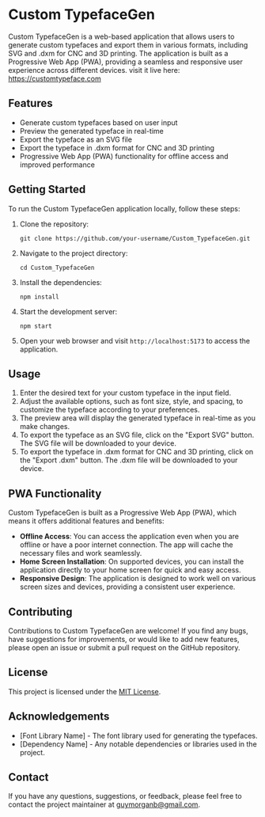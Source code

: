 # Custom TypefaceGen

Custom TypefaceGen is a web-based application that allows users to generate custom typefaces and export them in various formats, including SVG and .dxm for CNC and 3D printing. The application is built as a Progressive Web App (PWA), providing a seamless and responsive user experience across different devices.
visit it live here: https://customtypeface.com

## Features

- Generate custom typefaces based on user input
- Preview the generated typeface in real-time
- Export the typeface as an SVG file
- Export the typeface in .dxm format for CNC and 3D printing
- Progressive Web App (PWA) functionality for offline access and improved performance

## Getting Started

To run the Custom TypefaceGen application locally, follow these steps:

1. Clone the repository:
   ```
   git clone https://github.com/your-username/Custom_TypefaceGen.git
   ```

2. Navigate to the project directory:
   ```
   cd Custom_TypefaceGen
   ```

3. Install the dependencies:
   ```
   npm install
   ```

4. Start the development server:
   ```
   npm start
   ```

5. Open your web browser and visit `http://localhost:5173` to access the application.

## Usage

1. Enter the desired text for your custom typeface in the input field.
2. Adjust the available options, such as font size, style, and spacing, to customize the typeface according to your preferences.
3. The preview area will display the generated typeface in real-time as you make changes.
4. To export the typeface as an SVG file, click on the "Export SVG" button. The SVG file will be downloaded to your device.
5. To export the typeface in .dxm format for CNC and 3D printing, click on the "Export .dxm" button. The .dxm file will be downloaded to your device.

## PWA Functionality

Custom TypefaceGen is built as a Progressive Web App (PWA), which means it offers additional features and benefits:

- **Offline Access**: You can access the application even when you are offline or have a poor internet connection. The app will cache the necessary files and work seamlessly.
- **Home Screen Installation**: On supported devices, you can install the application directly to your home screen for quick and easy access.
- **Responsive Design**: The application is designed to work well on various screen sizes and devices, providing a consistent user experience.

## Contributing

Contributions to Custom TypefaceGen are welcome! If you find any bugs, have suggestions for improvements, or would like to add new features, please open an issue or submit a pull request on the GitHub repository.

## License

This project is licensed under the [MIT License](LICENSE).

## Acknowledgements

- [Font Library Name] - The font library used for generating the typefaces.
- [Dependency Name] - Any notable dependencies or libraries used in the project.

## Contact

If you have any questions, suggestions, or feedback, please feel free to contact the project maintainer at [guymorganb@gmail.com](mailto:guymorganb@gmail.com).